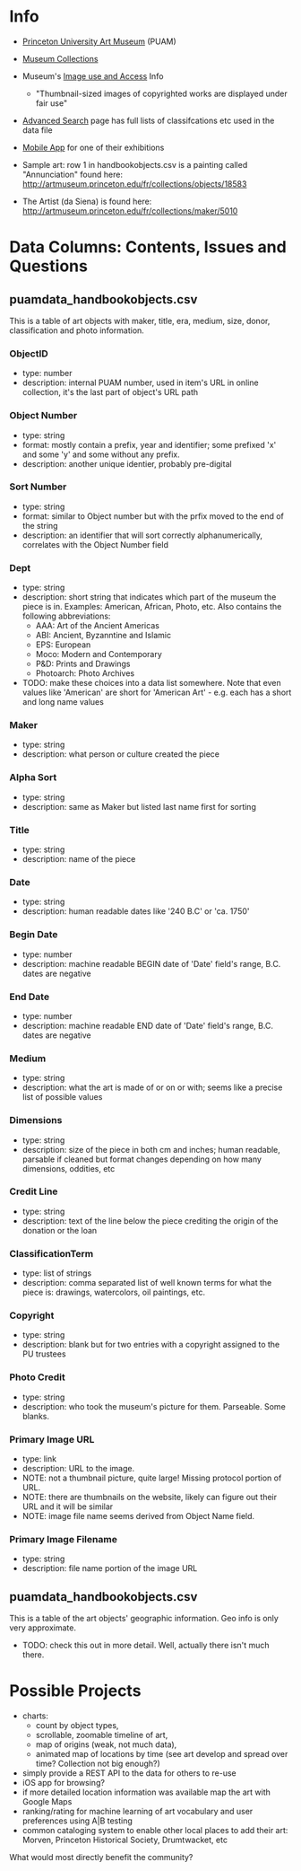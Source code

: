 # Info

- [Princeton University Art Museum](http://artmuseum.princeton.edu) (PUAM)

- [Museum Collections](http://artmuseum.princeton.edu/fr/collections)

- Museum's [Image use and Access](http://artmuseum.princeton.edu/image-use-and-access) Info
    + "Thumbnail-sized images of copyrighted works are displayed under fair use"

- [Advanced Search](http://artmuseum.princeton.edu/fr/search/collections-advanced#advanced) page has full lists of classifcations etc used in the data file

- [Mobile App](http://artmuseum.princeton.edu/fr/about/press-room/announcement/princeton-university-art-museum-debuts-first-mobile-app) for one of their exhibitions

- Sample art: row 1 in handbookobjects.csv is a painting called "Annunciation" found here:
http://artmuseum.princeton.edu/fr/collections/objects/18583

- The Artist (da Siena) is found here:
http://artmuseum.princeton.edu/fr/collections/maker/5010


# Data Columns: Contents, Issues and Questions

## puamdata_handbookobjects.csv
This is a table of art objects with maker, title, era, medium, size, donor, classification and photo information.

### ObjectID
- type: number
- description: internal PUAM number, used in item's URL in online collection, it's the last part of object's URL path

### Object Number
- type: string
- format: mostly contain a prefix, year and identifier; some prefixed 'x' and some 'y' and some without any prefix.
- description: another unique identier, probably pre-digital

### Sort Number
- type: string
- format: similar to Object number but with the prfix moved to the end of the string
- description: an identifier that will sort correctly alphanumerically, correlates with the Object Number field

### Dept
- type: string
- description: short string that indicates which part of the museum the piece is in. Examples: American, African, Photo, etc. Also contains the following abbreviations: 
    + AAA: Art of the Ancient Americas
    + ABI: Ancient, Byzanntine and Islamic
    + EPS: European
    + Moco: Modern and Contemporary
    + P&D: Prints and Drawings
    + Photoarch: Photo Archives
- TODO: make these choices into a data list somewhere. Note that even values like 'American' are short for 'American Art' - e.g. each has a short and long name values

### Maker
- type: string
- description: what person or culture created the piece

### Alpha Sort
- type: string
- description: same as Maker but listed last name first for sorting 

### Title
- type: string
- description: name of the piece

### Date
- type: string 
- description: human readable dates like '240 B.C' or 'ca. 1750'

### Begin Date
- type: number
- description: machine readable BEGIN date of 'Date' field's range, B.C. dates are negative

### End Date
- type: number
- description: machine readable END date of 'Date' field's range, B.C. dates are negative

### Medium
- type: string
- description: what the art is made of or on or with; seems like a precise list of possible values

### Dimensions
- type: string
- description: size of the piece in both cm and inches; human readable, parsable if cleaned but format changes depending on how many dimensions, oddities, etc

### Credit Line
- type: string
- description: text of the line below the piece crediting the origin of the donation or the loan

### ClassificationTerm
- type: list of strings
- description: comma separated list of well known terms for what the piece is: drawings, watercolors, oil paintings, etc.

### Copyright
- type: string
- description: blank but for two entries with a copyright assigned to the PU trustees

### Photo Credit
- type: string
- description: who took the museum's picture for them. Parseable. Some blanks.

### Primary Image URL
- type: link
- description: URL to the image.
- NOTE: not a thumbnail picture, quite large! Missing protocol portion of URL. 
- NOTE: there are thumbnails on the website, likely can figure out their URL and it will be similar
- NOTE: image file name seems derived from Object Name field.

### Primary Image Filename
- type: string
- description: file name portion of the image URL

## puamdata_handbookobjects.csv
This is a table of the art objects' geographic information. Geo info is only very approximate.

- TODO: check this out in more detail. Well, actually there isn't much there.


# Possible Projects
- charts: 
  - count by object types, 
  - scrollable, zoomable timeline of art, 
  - map of origins (weak, not much data), 
  - animated map of locations by time (see art develop and spread over time? Collection not big enough?)
- simply provide a REST API to the data for others to re-use
- iOS app for browsing?
- if more detailed location information was available map the art with Google Maps
- ranking/rating for machine learning of art vocabulary and user preferences using A|B testing
- common cataloging system to enable other local places to add their art: Morven, Princeton Historical Society, Drumtwacket, etc

What would most directly benefit the community?
